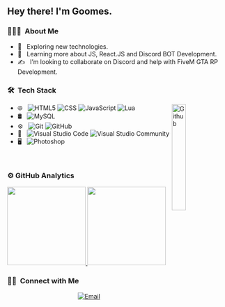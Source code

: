 <h2> Hey there! I'm Goomes.</h2>

<h3> 👨🏻‍💻 &nbsp;About Me </h3>

- 🤔 &nbsp; Exploring new technologies.
- 🌱 &nbsp; Learning more about JS, React.JS and Discord BOT Development.
- ✍️ &nbsp; I’m looking to collaborate on Discord and help with FiveM GTA RP Development.

<h3> 🛠 &nbsp;Tech Stack</h3>
<img width="25%" align="right" alt="Github" src="https://user-images.githubusercontent.com/48678280/88862734-4903af80-d201-11ea-968b-9c939d88a37c.gif" />

- 🌐 &nbsp;
  ![HTML5](https://img.shields.io/badge/-HTML5-333333?style=flat&logo=HTML5)
  ![CSS](https://img.shields.io/badge/-CSS-333333?style=flat&logo=CSS3&logoColor=1572B6)
  ![JavaScript](https://img.shields.io/badge/-JavaScript-333333?style=flat&logo=javascript)
  ![Lua](https://img.shields.io/badge/-Lua-333333?style=flat&logo=lua)
- 🛢 &nbsp;
  ![MySQL](https://img.shields.io/badge/-MySQL-333333?style=flat&logo=mysql)
- ⚙️ &nbsp;
  ![Git](https://img.shields.io/badge/-Git-333333?style=flat&logo=git)
  ![GitHub](https://img.shields.io/badge/-GitHub-333333?style=flat&logo=github)
- 🔧 &nbsp;
  ![Visual Studio Code](https://img.shields.io/badge/-Visual%20Studio%20Code-333333?style=flat&logo=visual-studio-code&logoColor=007ACC)
  ![Visual Studio Community](https://img.shields.io/badge/-Visual%20Studio%20Community-333333?style=flat&logo=visual-studio-code&logoColor=7d3bbc)
- 🖥 &nbsp;
  ![Photoshop](https://img.shields.io/badge/-Photoshop-333333?style=flat&logo=adobe-photoshop)

<br/>

<h3> ⚙️  GitHub Analytics </h3>
  
<a href="https://github.com/thGoomes">
  <img height="180em" src="https://github-readme-stats.vercel.app/api?username=thGoomes&theme=react&show_icons=true" style"max-width: 100%;" />
  <img height="180em" src="https://github-readme-stats.vercel.app/api/top-langs/?username=thGoomes&theme=react&layout=compact" style"max-width: 100%;" />
</a>

<br/>

<h3> 🤝🏻 &nbsp;Connect with Me </h3>

<p align="center">
<a href="thyago14vk@gmail.com"><img alt="Email" src="https://img.shields.io/badge/Email-thyago14vk@gmail.com-blue?style=flat-square&logo=gmail"></a>
</p>

